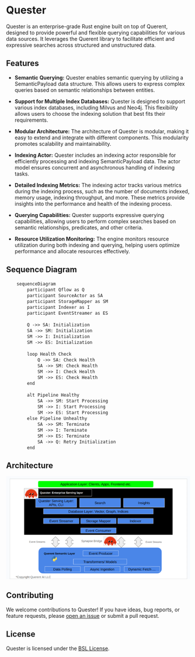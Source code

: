 # Quester

Quester is an enterprise-grade Rust engine built on top of Querent, designed to provide powerful and flexible querying capabilities for various data sources. It leverages the Querent library to facilitate efficient and expressive searches across structured and unstructured data.

## Features

- **Semantic Querying:** Quester enables semantic querying by utilizing a SemanticPayload data structure. This allows users to express complex queries based on semantic relationships between entities.

- **Support for Multiple Index Databases:** Quester is designed to support various index databases, including Milvus and Neo4j. This flexibility allows users to choose the indexing solution that best fits their requirements.

- **Modular Architecture:** The architecture of Quester is modular, making it easy to extend and integrate with different components. This modularity promotes scalability and maintainability.

- **Indexing Actor:** Quester includes an indexing actor responsible for efficiently processing and indexing SemanticPayload data. The actor model ensures concurrent and asynchronous handling of indexing tasks.

- **Detailed Indexing Metrics:** The indexing actor tracks various metrics during the indexing process, such as the number of documents indexed, memory usage, indexing throughput, and more. These metrics provide insights into the performance and health of the indexing process.

- **Querying Capabilities:** Quester supports expressive querying capabilities, allowing users to perform complex searches based on semantic relationships, predicates, and other criteria.

- **Resource Utilization Monitoring:** The engine monitors resource utilization during both indexing and querying, helping users optimize performance and allocate resources effectively.

## Sequence Diagram

```mermaid
    sequenceDiagram
        participant Qflow as Q
        participant SourceActor as SA
        participant StorageMapper as SM
        participant Indexer as I
        participant EventStreamer as ES

        Q ->> SA: Initialization
        SA ->> SM: Initialization
        SM ->> I: Initialization
        SM ->> ES: Initialization

        loop Health Check
            Q ->> SA: Check Health
            SA ->> SM: Check Health
            SM ->> I: Check Health
            SM ->> ES: Check Health
        end

        alt Pipeline Healthy
            SA ->> SM: Start Processing
            SM ->> I: Start Processing
            SM ->> ES: Start Processing
        else Pipeline Unhealthy
            SA ->> SM: Terminate
            SM ->> I: Terminate
            SM ->> ES: Terminate
            SA ->> Q: Retry Initialization
        end
```

## Architecture

![Architecure](docs/archv1.png?raw=true "Quester Architecture")

## Contributing

We welcome contributions to Quester! If you have ideas, bug reports, or feature requests, please [open an issue](https://github.com/querent-ai/quester/issues) or submit a pull request.

## License

Quester is licensed under the [BSL License](LICENSE).
